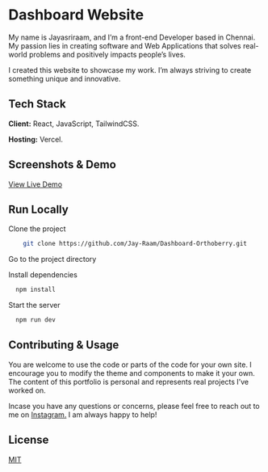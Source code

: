 # Dashboard Website

My name is Jayasriraam, and I’m a front-end Developer based in Chennai. My passion lies in creating software and Web Applications that solves real-world problems and positively impacts people’s lives.

I created this website to showcase my work. I’m always striving to create something unique and innovative.

## Tech Stack

**Client:** React, JavaScript, TailwindCSS.

**Hosting:** Vercel.

## Screenshots & Demo

[View Live Demo](https://jayasriraam-dashboard-orthoberry.vercel.app/)

## Run Locally

Clone the project

```bash
    git clone https://github.com/Jay-Raam/Dashboard-Orthoberry.git
```

Go to the project directory

Install dependencies

```bash
  npm install
```

Start the server

```bash
  npm run dev
```

## Contributing & Usage

You are welcome to use the code or parts of the code for your own site. I encourage you to modify the theme and components to make it your own. The content of this portfolio is personal and represents real projects I’ve worked on.

Incase you have any questions or concerns, please feel free to reach out to me on [Instagram.](https://www.instagram.com/_ivanjay_/) I am always happy to help!

## License

[MIT](https://choosealicense.com/licenses/mit/)
